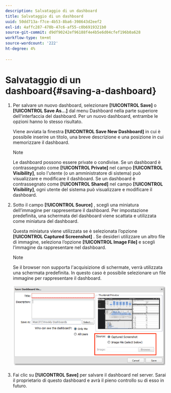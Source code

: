 ```yaml
---
description: Salvataggio di un dashboard
title: Salvataggio di un dashboard
uuid: 50dd713a-f7ce-4b53-8ba6-398643d2eef2
exl-id: 4affc287-470b-47c6-af55-c0b6919321b0
source-git-commit: d9df90242ef96188f4e4b5e6d04cfef196b0a628
workflow-type: tm+mt
source-wordcount: '222'
ht-degree: 4%

---
```


# Salvataggio di un dashboard{#saving-a-dashboard}

1. Per salvare un nuovo dashboard, selezionare **[!UICONTROL Save]** o **[!UICONTROL Save As…]** dal menu Dashboard nella parte superiore dell&#39;interfaccia del dashboard. Per un nuovo dashboard, entrambe le opzioni hanno lo stesso risultato.

   Viene avviata la finestra **[!UICONTROL Save New Dashboard]** in cui è possibile inserire un titolo, una breve descrizione e una posizione in cui memorizzare il dashboard.

   >[!NOTE]
   >
   >Le dashboard possono essere private o condivise. Se un dashboard è contrassegnato come **[!UICONTROL Private]** nel campo **[!UICONTROL Visibility]**, solo l&#39;utente (o un amministratore di sistema) può visualizzare e modificare il dashboard. Se un dashboard è contrassegnato come **[!UICONTROL Shared]** nel campo **[!UICONTROL Visibility]**, ogni utente del sistema può visualizzare e modificare il dashboard.

1. Sotto il campo **[!UICONTROL Source]** , scegli una miniatura dell’immagine per rappresentare il dashboard. Per impostazione predefinita, una schermata del dashboard viene scattata e utilizzata come miniatura del dashboard.

   Questa miniatura viene utilizzata se è selezionata l’opzione **[!UICONTROL Captured Screenshot]** . Se desideri utilizzare un altro file di immagine, seleziona l’opzione **[!UICONTROL Image File]** e scegli l’immagine da rappresentare nel dashboard.

   >[!NOTE]
   >
   >Se il browser non supporta l&#39;acquisizione di schermate, verrà utilizzata una schermata predefinita. In questo caso è possibile selezionare un file immagine per rappresentare il dashboard.

   ![](assets/save.png)

1. Fai clic su **[!UICONTROL Save]** per salvare il dashboard nel server. Sarai il proprietario di questo dashboard e avrà il pieno controllo su di esso in futuro.
